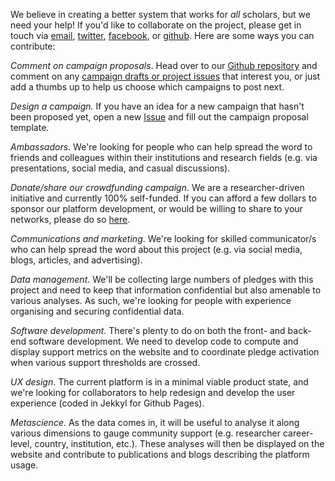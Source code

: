 We believe in creating a better system that works for *all* scholars, but we need your help! If you'd like to collaborate on the project, please get in touch via [email](mailto:info@freeourknowledge.org), [twitter](https://twitter.com/projectFOK), [facebook](https://www.facebook.com/projectFOK/), or [github](https://github.com/FreeOurKnowledge/community). Here are some ways you can contribute:

*Comment on campaign proposals*. Head over to our [Github repository](https://github.com/FreeOurKnowledge/community) and comment on any [campaign drafts or project issues](https://github.com/FreeOurKnowledge/community/issues) that interest you, or just add a thumbs up to help us choose which campaigns to post next. 

*Design a campaign.* If you have an idea for a new campaign that hasn't been proposed yet, open a new [Issue](https://github.com/FreeOurKnowledge/community/issues/new/choose) and fill out the campaign proposal template.

*Ambassadors*. We're looking for people who can help spread the word to friends and colleagues within their institutions and research fields (e.g. via presentations, social media, and casual discussions).

*Donate/share our crowdfunding campaign*. We are a researcher-driven initiative and currently 100% self-funded. If you can afford a few dollars to sponsor our platform development, or would be willing to share to your networks, please do so [here](https://www.gofundme.com/f/rpjkz-test). 

*Communications and marketing*. We're looking for skilled communicator/s who can help spread the word about this project (e.g. via social media, blogs, articles, and advertising).

*Data management*. We'll be collecting large numbers of pledges with this project and need to keep that information confidential but also amenable to various analyses. As such, we're looking for people with experience organising and securing confidential data.

*Software development*. There's plenty to do on both the front- and back-end software development. We need to develop code to compute and display support metrics on the website and to coordinate pledge activation when various support thresholds are crossed.

*UX design*. The current platform is in a minimal viable product state, and we're looking for collaborators to help redesign and develop the user experience (coded in Jekkyl for Github Pages). 

*Metascience*. As the data comes in, it will be useful to analyse it along various dimensions to gauge community support (e.g. researcher career-level, country, institution, etc.). These analyses will then be displayed on the website and contribute to publications and blogs describing the platform usage.
